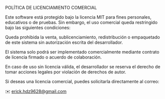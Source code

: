POLÍTICA DE LICENCIAMIENTO COMERCIAL

Este software está protegido bajo la licencia MIT para fines personales, educativos o de pruebas. Sin embargo, el uso comercial queda restringido bajo las siguientes condiciones:

Queda prohibida la venta, sublicenciamiento, redistribución o empaquetado de este sistema sin autorización escrita del desarrollador.

El sistema solo podrá ser implementado comercialmente mediante contrato de licencia firmado o acuerdo de colaboración.

En caso de uso sin licencia válida, el desarrollador se reserva el derecho de tomar acciones legales por violación de derechos de autor.

Si deseas una licencia comercial, puedes solicitarla directamente al correo:

✉️ erick.hdz9628@gmail.com